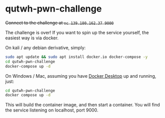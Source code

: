 # qutwh-pwn-challenge

~~Connect to the challenge at `nc 139.180.162.37 9000`~~

The challenge is over! If you want to spin up the service yourself, the easiest way is via docker.

On kali / any debian derivative, simply:

```bash
sudo apt update && sudo apt install docker.io docker-compose -y
cd qutwh-pwn-challenge
docker-compose up -d
```

On Windows / Mac, assuming you have [Docker Desktop](https://www.docker.com/products/docker-desktop/) up and running, just:

```bash
cd qutwh-pwn-challenge
docker compose up -d
```

This will build the container image, and then start a container. You will find the service listening on localhost, port 9000.
